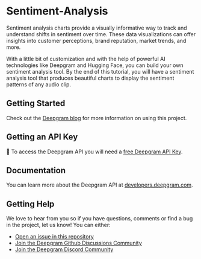 # Sentiment-Analysis

Sentiment analysis charts provide a visually informative way to track and understand shifts in sentiment over time. These data visualizations can offer insights into customer perceptions, brand reputation, market trends, and more.

With a little bit of customization and with the help of powerful AI technologies like Deepgram and Hugging Face, you can build your own sentiment analysis tool. By the end of this tutorial, you will have a sentiment analysis tool that produces beautiful charts to display the sentiment patterns of any audio clip.

## Getting Started

Check out the [Deepgram blog](https://deepgram.com/learn/sentiment-analysis-with-hugging-face-and-deepgram) for more information on using this project.

## Getting an API Key

🔑 To access the Deepgram API you will need a [free Deepgram API Key](https://console.deepgram.com/signup?jump=keys).
## Documentation

You can learn more about the Deepgram API at [developers.deepgram.com](https://developers.deepgram.com/docs).

## Getting Help

We love to hear from you so if you have questions, comments or find a bug in the project, let us know! You can either:

- [Open an issue in this repository](https://github.com/deepgram-devs/Sentiment-Analysis-Notebook/issues/new)
- [Join the Deepgram Github Discussions Community](https://github.com/orgs/deepgram/discussions)
- [Join the Deepgram Discord Community](https://discord.gg/xWRaCDBtW4)